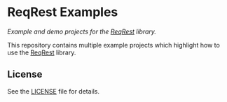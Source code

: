 # ReqRest Examples

_Example and demo projects for the [ReqRest](https://github.com/ReqRest/ReqRest) library._

This repository contains multiple example projects which highlight how to use the [ReqRest](https://github.com/ReqRest/ReqRest)
library.


## License

See the [LICENSE](./license) file for details.
